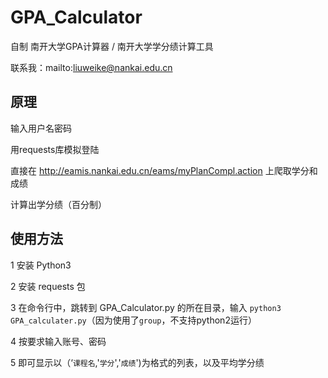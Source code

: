 # GPA_Calculator

自制 南开大学GPA计算器 / 南开大学学分绩计算工具

联系我：mailto:liuweike@nankai.edu.cn

## 原理

输入用户名密码

用requests库模拟登陆

直接在 <http://eamis.nankai.edu.cn/eams/myPlanCompl.action> 上爬取学分和成绩

计算出学分绩（百分制）

## 使用方法

1 安装 Python3

2 安装 requests 包

3 在命令行中，跳转到 GPA_Calculator.py 的所在目录，输入 `python3 GPA_calculater.py`（因为使用了`group`，不支持python2运行）

4 按要求输入账号、密码

5 即可显示以（‘`课程名`,'`学分`','`成绩`')为格式的列表，以及平均学分绩


